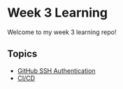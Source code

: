 # Week 3 Learning

Welcome to my week 3 learning repo!

## Topics

- [GitHub SSH Authentication](/Github_SSH_Authentication/README.md)
- [CI/CD](/CICD/README.md)